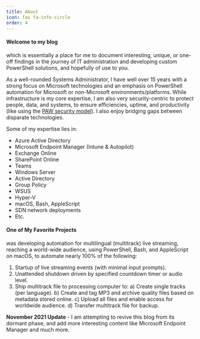 ```yaml
---
title: About
icon: fas fa-info-circle
order: 4
---
```


#### Welcome to my blog
which is essentially a place for me to document interesting, unique, or one-off findings in the journey of IT administration and developing custom PowerShell solutions, and hopefully of use to you.

As a well-rounded Systems Administrator, I have well over 15 years with a strong focus on Microsoft technologies and an emphasis on PowerShell automation for Microsoft or non-Microsoft environments/platforms. While infrastructure is my core expertise, I am also very security-centric to protect people, data, and systems, to ensure efficiencies, uptime, and productivity (like using the [PAW security model](https://aka.ms/CyberPAW)). I also enjoy bridging gaps between disparate technologies.

Some of my expertise lies in:

* Azure Active Directory
* Microsoft Endpoint Manager (Intune & Autopilot)
* Exchange Online
* SharePoint Online
* Teams
* Windows Server
* Active Directory
* Group Policy
* WSUS
* Hyper-V
* macOS, Bash, AppleScript
* SDN network deployments
* Etc.

#### One of My Favorite Projects
was developing automation for multilingual (multitrack) live streaming, reaching a world-wide audience, using PowerShell, Bash, and AppleScript on macOS, to automate nearly 100% of the following:

1) Startup of live streaming events (with minimal input prompts).
2) Unattended shutdown driven by specified countdown timer or audio level.
3) Ship multitrack file to processing computer to:
    a) Create single tracks (per language).
    b) Create and tag MP3 and archive quality files based on metadata stored online.
    c) Upload all files and enable access for worldwide audience.
    d) Transfer multitrack file for backup.

**November 2021 Update** - I am attempting to revive this blog from its dormant phase, and add more interesting content like Microsoft Endpoint Manager and much more.

